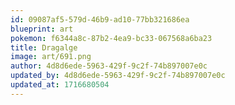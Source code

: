 ```yaml
---
id: 09087af5-579d-46b9-ad10-77bb321686ea
blueprint: art
pokemon: f6344a8c-87b2-4ea9-bc33-067568a6ba23
title: Dragalge
image: art/691.png
author: 4d8d6ede-5963-429f-9c2f-74b897007e0c
updated_by: 4d8d6ede-5963-429f-9c2f-74b897007e0c
updated_at: 1716680504
---
```

